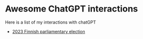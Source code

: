 # Awesome ChatGPT interactions
Here is a list of my interactions with chatGPT
- [2023 Finnish parliamentary election](https://github.com/eafyounian/Awesome_ChatGPT_interactions/blob/main/2023_Finnish_parliamentary_election.md)
